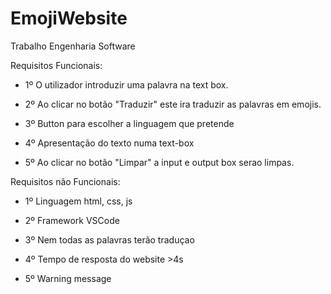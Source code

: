 # EmojiWebsite

Trabalho Engenharia Software

Requisitos Funcionais:


- 1º O utilizador introduzir uma palavra na text box.

- 2º Ao clicar no botão "Traduzir" este ira traduzir as palavras em emojis.

- 3º Button para escolher a linguagem que pretende

- 4º Apresentação do texto numa text-box

- 5º Ao clicar no botão "Limpar" a input e output box serao limpas.

Requisitos não Funcionais:


- 1º Linguagem html, css, js

- 2º Framework VSCode

- 3º Nem todas as palavras terão traduçao

- 4º Tempo de resposta do website >4s

- 5º Warning message
